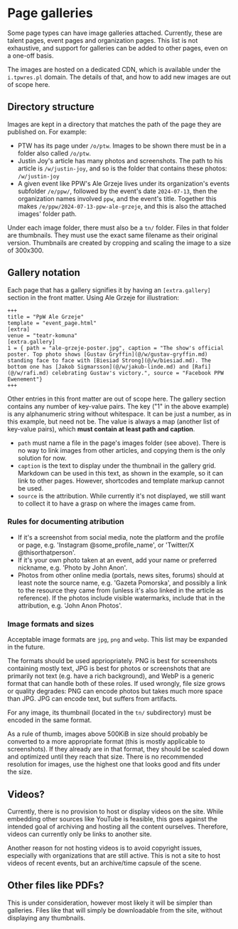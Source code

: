 # Page galleries

Some page types can have image galleries attached. Currently, these are talent pages, event pages and organization pages.
This list is not exhaustive, and support for galleries can be added to other pages, even on a one-off basis.

The images are hosted on a dedicated CDN, which is available under the `i.tpwres.pl` domain. The details of that,
and how to add new images are out of scope here.

## Directory structure

Images are kept in a directory that matches the path of the page they are published on. For example:

* PTW has its page under `/o/ptw`. Images to be shown there must be in a folder also called `/o/ptw`.
* Justin Joy's article has many photos and screenshots. The path to his article is `/w/justin-joy`, and so is the folder that contains these photos: `/w/justin-joy`
* A given event like PPW's Ale Grzeje lives under its organization's events subfolder `/e/ppw/`, followed by the event's date `2024-07-13`, then the organization names involved `ppw`, and the event's title. Together this makes `/e/ppw/2024-07-13-ppw-ale-grzeje`, and this is also the attached images' folder path.

Under each image folder, there must also be a `tn/` folder. Files in that folder are thumbnails. They must use the exact same filename as their original version. Thumbnails are created by cropping and scaling the image to a size of 300x300.

## Gallery notation

Each page that has a gallery signifies it by having an `[extra.gallery]` section in the front matter. Using Ale Grzeje for illustration:

```
+++
title = "PpW Ale Grzeje"
template = "event_page.html"
[extra]
venue = "teatr-komuna"
[extra.gallery]
1 = { path = "ale-grzeje-poster.jpg", caption = "The show's official poster. Top photo shows [Gustav Gryffin](@/w/gustav-gryffin.md) standing face to face with [Biesiad Strong](@/w/biesiad.md). The bottom one has [Jakob Sigmarsson](@/w/jakub-linde.md) and [Rafi](@/w/rafi.md) celebrating Gustav's victory.", source = "Facebook PPW Ewenement"}
+++
```

Other entries in this front matter are out of scope here. The gallery section contains any number of key-value pairs.
The key ("1" in the above example) is any alphanumeric string without whitespace. It can be just a number, as in this example,
but need not be.
The value is always a map (another list of key-value pairs), which **must contain at least path and caption**.

* `path` must name a file in the page's images folder (see above). There is no way to link images from other articles, and copying them is the only solution for now.
* `caption` is the text to display under the thumbnail in the gallery grid. Markdown can be used in this text, as shown in the example, so it can link to other pages. However, shortcodes and template markup cannot be used.
* `source` is the attribution. While currently it's not displayed, we still want to collect it to have a grasp on where the images came from.

### Rules for documenting atribution

* If it's a screenshot from social media, note the platform and the profile or page, e.g. 'Instagram @some_profile_name', or 'Twitter/X @thisorthatperson'.
* If it's your own photo taken at an event, add your name or preferred nickname, e.g. 'Photo by John Anon'.
* Photos from other online media (portals, news sites, forums) should at least note the source name, e.g. 'Gazeta Pomorska', and possibly a link to the resource they came from (unless it's also linked in the article as reference). If the photos include visible watermarks, include that in the attribution, e.g. 'John Anon Photos'.

### Image formats and sizes

Acceptable image formats are `jpg`, `png` and `webp`. This list may be expanded in the future.

The formats should be used appriopriately. PNG is best for screenshots containing mostly text, JPG is best for photos or screenshots that are primarily not text (e.g. have a rich background), and WebP is a generic format that can handle both of these roles.
If used wrongly, file size grows or quality degrades: PNG can encode photos but takes much more space than JPG. JPG can encode text, but suffers from artifacts.

For any image, its thumbnail (located in the `tn/` subdirectory) must be encoded in the same format.

As a rule of thumb, images above 500KiB in size should probably be converted to a more appropriate format (this is mostly applicable to screenshots). If they already are in that format, they should be scaled down and optimized until they reach that size.
There is no recommended resolution for images, use the highest one that looks good and fits under the size.

## Videos?

Currently, there is no provision to host or display videos on the site. While embedding other sources like YouTube is feasible, this goes against the intended goal of archiving and hosting all the content ourselves. Therefore, videos can currently only be links to another site.

Another reason for not hosting videos is to avoid copyright issues, especially with organizations that are still active.
This is not a site to host videos of recent events, but an archive/time capsule of the scene.

## Other files like PDFs?

This is under consideration, however most likely it will be simpler than galleries. Files like that will simply be downloadable from the site, without displaying any thumbnails.
